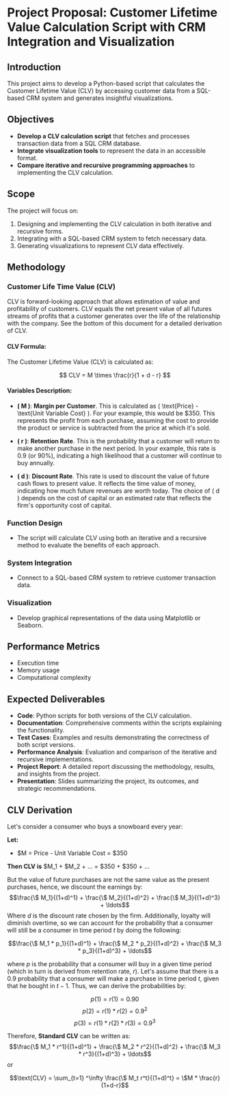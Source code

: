 # Project Proposal: Customer Lifetime Value Calculation Script with CRM Integration and Visualization

## Introduction
This project aims to develop a Python-based script that calculates the Customer Lifetime Value (CLV) by accessing customer data from a SQL-based CRM system and generates insightful visualizations. 

## Objectives
- **Develop a CLV calculation script** that fetches and processes transaction data from a SQL CRM database.
- **Integrate visualization tools** to represent the data in an accessible format.
- **Compare iterative and recursive programming approaches** to implementing the CLV calculation.

## Scope
The project will focus on:
1. Designing and implementing the CLV calculation in both iterative and recursive forms.
2. Integrating with a SQL-based CRM system to fetch necessary data.
3. Generating visualizations to represent CLV data effectively.

## Methodology
### Customer Life Time Value (CLV)
CLV is forward-looking approach that allows estimation of value and profitability of customers. CLV equals the net present value of all futures streams of profits that a customer generates over the life of the relationship with the company. See the bottom of this document for a detailed derivation of CLV.

#### CLV Formula:
The Customer Lifetime Value (CLV) is calculated as:

$$ CLV = M \times \frac{r}{1 + d - r} $$

#### Variables Description:
- **\( M \)**: **Margin per Customer**. This is calculated as \( \text{Price} - \text{Unit Variable Cost} \). For your example, this would be $350. This represents the profit from each purchase, assuming the cost to provide the product or service is subtracted from the price at which it's sold.

- **\( r \)**: **Retention Rate**. This is the probability that a customer will return to make another purchase in the next period. In your example, this rate is 0.9 (or 90%), indicating a high likelihood that a customer will continue to buy annually.

- **\( d \)**: **Discount Rate**. This rate is used to discount the value of future cash flows to present value. It reflects the time value of money, indicating how much future revenues are worth today. The choice of \( d \) depends on the cost of capital or an estimated rate that reflects the firm's opportunity cost of capital.

### Function Design
- The script will calculate CLV using both an iterative and a recursive method to evaluate the benefits of each approach.

### System Integration
- Connect to a SQL-based CRM system to retrieve customer transaction data.

### Visualization
- Develop graphical representations of the data using Matplotlib or Seaborn.

## Performance Metrics
- Execution time
- Memory usage
- Computational complexity

## Expected Deliverables
- **Code**: Python scripts for both versions of the CLV calculation.
- **Documentation**: Comprehensive comments within the scripts explaining the functionality.
- **Test Cases**: Examples and results demonstrating the correctness of both script versions.
- **Performance Analysis**: Evaluation and comparison of the iterative and recursive implementations.
- **Project Report**: A detailed report discussing the methodology, results, and insights from the project.
- **Presentation**: Slides summarizing the project, its outcomes, and strategic recommendations.

## CLV Derivation
Let's consider a consumer who buys a snowboard every year:

**Let:**
- $M = Price - Unit Variable Cost = $350

**Then CLV is**
$M_1 + $M_2 + ... = $350 + $350 + ...

But the value of future purchases are not the same value as the present purchases, hence, we discount the earnings by:
$$\frac{\$ M_1}{(1+d)^1} + \frac{\$ M_2}{(1+d)^2} + \frac{\$ M_3}{(1+d)^3} + \ldots$$
Where $d$ is the discount rate chosen by the firm. Additionally, loyalty will diminish overtime, so we can account for the probability that a consumer will still be a consumer in time period $t$ by doing the following:

$$\frac{\$ M_1 * p_1}{(1+d)^1} + \frac{\$ M_2 * p_2}{(1+d)^2} + \frac{\$ M_3 * p_3}{(1+d)^3} + \ldots$$

where $p$ is the probability that a consumer will buy in a given time period (which in turn is derived from retention rate, $r$). Let's assume that there is a $0.9$ probability that a consumer will make a purchase in time period $t$, given that he bought in $t-1$. Thus, we can derive the probabilities by:

$$p(1) = r(1) = 0.90$$
$$p(2) = r(1)*r(2) = 0.9^2$$
$$p(3) = r(1)*r(2)*r(3) = 0.9^3$$

Therefore, **Standard CLV** can be written as:
$$\frac{\$ M_1 * r^1}{(1+d)^1} + \frac{\$ M_2 * r^2}{(1+d)^2} + \frac{\$ M_3 * r^3}{(1+d)^3} + \ldots$$
or

$$\text{CLV} = \sum_{t=1} ^\infty \frac{\$ M_t r^t}{(1+d)^t} = \$M * \frac{r}{1+d-r}$$